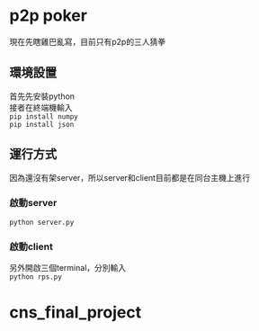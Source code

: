 # p2p poker
現在先瞎雞巴亂寫，目前只有p2p的三人猜拳
## 環境設置
首先先安裝python <br/>
接者在終端機輸入
<br/>
``
pip install numpy 
``
<br/>
``
pip install json
``
## 運行方式
因為還沒有架server，所以server和client目前都是在同台主機上進行
### 啟動server
``
python server.py
``
### 啟動client
另外開啟三個terminal，分別輸入
<br/>
``
python rps.py
``
# cns_final_project
